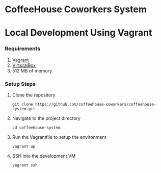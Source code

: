 CoffeeHouse Coworkers System
=======================


Local Development Using Vagrant
=======================
### Requirements
1. [Vagrant](https://www.vagrantup.com/downloads.html)
2. [VirturalBox](https://www.virtualbox.org/wiki/Downloads)
3. 512 MB of memory

### Setup Steps
1. Clone the repository
	```
	git clone https://github.com/coffeehouse-coworkers/coffeehouse-system.git
	```

2. Navigate to the project directory
	```
	cd coffeehouse-system
	```

3. Run the Vagrantfile to setup the environment
	```
	vagrant up
	```

4. SSH into the development VM
	```
	vagrant ssh
	```